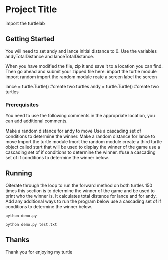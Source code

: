 # Project Title

import the turtlelab

## Getting Started

You will need to set andy and lance initial distance to 0.  Use the variables andyTotalDistance and lanceTotalDistance.

When you have modified the file, zip it and save it to a location you can find.  Then go ahead and submit your zipped file here.
import the turtle module
import random
import the random module
reate a screen
label the screen

lance = turtle.Turtle()     #create two turtles
andy = turtle.Turtle()      #create two turtles

### Prerequisites
You need to use the following comments in the appropriate location, you can add additional comments.

Make a random distance for andy to move
Use a cascading set of conditions to determine the winner.
Make a random distance for lance to move
Import the turtle module 
Imort the random module
create a third turtle object called start that will be used to display the winner of the game 
use a cascading set of if conditions to determine the winner.
#use a cascading set of if conditions to determine the winner below. 


## Running
Oiterate through the loop to run the forward method on both turtles 150 times
this section is to determine the winner of the game and be used to print who the winner is.  It calculates total distance for lance and for andy.
Add any additional ways to run the program below
use a cascading set of if conditions to determine the winner below. 

```
python demo.py
```



```
python demo.py test.txt
```

## Thanks
Thank you for enjoying my turtle
